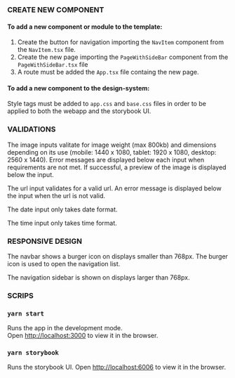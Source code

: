 ### CREATE NEW COMPONENT

#### To add a new component or module to the template:

1. Create the button for navigation importing the `NavItem` component from the `NavItem.tsx` file.
2. Create the new page importing the `PageWithSideBar` component from the `PageWithSideBar.tsx` file
3. A route must be added the `App.tsx` file containg the new page.

#### To add a new component to the design-system:

Style tags must be added to `app.css` and `base.css` files in order to be applied to both the webapp and the storybook UI.

### VALIDATIONS

The image inputs valitate for image weight (max 800kb) and dimensions depending on its use (mobile: 1440 x 1080, tablet: 1920 x 1080, desktop: 2560 x 1440). Error messages are displayed below each input when requirements are not met. If successful, a preview of the image is displayed below the input.

The url input validates for a valid url. An error message is displayed below the input when the url is not valid.

The date input only takes date format.

The time input only takes time format.

### RESPONSIVE DESIGN

The navbar shows a burger icon on displays smaller than 768px. The burger icon is used to open the navigation list.

The navigation sidebar is shown on displays larger than 768px.

### SCRIPS

### `yarn start`

Runs the app in the development mode.\
Open [http://localhost:3000](http://localhost:3000) to view it in the browser.

### `yarn storybook`

Runs the storybook UI.
Open [http://localhost:6006](http://localhost:6006) to view it in the browser.
